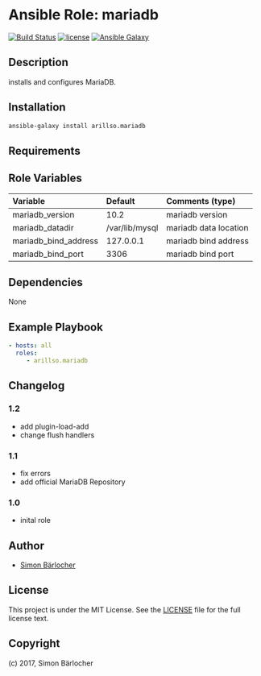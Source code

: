 # Ansible Role: mariadb

[![Build Status](https://travis-ci.org/arillso/ansible.mariadb.svg?branch=master)](https://travis-ci.org/arillso/ansible.mariadb) [![license](https://img.shields.io/github/license/mashape/apistatus.svg)](https://sbaerlo.ch/licence) [![Ansible Galaxy](http://img.shields.io/badge/ansible--galaxy-mariadb-blue.svg)](https://galaxy.ansible.com/arillso/mariadb)

## Description

installs and configures MariaDB.

## Installation

```bash
ansible-galaxy install arillso.mariadb
```

## Requirements

## Role Variables

| Variable             | Default     | Comments (type)                                   |
| :---                 | :---        | :---                                              |
| mariadb_version | 10.2 | mariadb version |
| mariadb_datadir | /var/lib/mysql | mariadb data location |
| mariadb_bind_address | 127.0.0.1 | mariadb bind address |
| mariadb_bind_port | 3306 | mariadb bind port |

## Dependencies

None

## Example Playbook

```yml
- hosts: all
  roles:
     - arillso.mariadb
```

## Changelog

### 1.2

* add plugin-load-add
* change flush handlers

### 1.1

* fix errors
* add official MariaDB Repository

### 1.0

* inital role

## Author

* [Simon Bärlocher](https://sbaerlocher.ch)

## License

This project is under the MIT License. See the [LICENSE](https://sbaerlo.ch/licence) file for the full license text.

## Copyright

(c) 2017, Simon Bärlocher